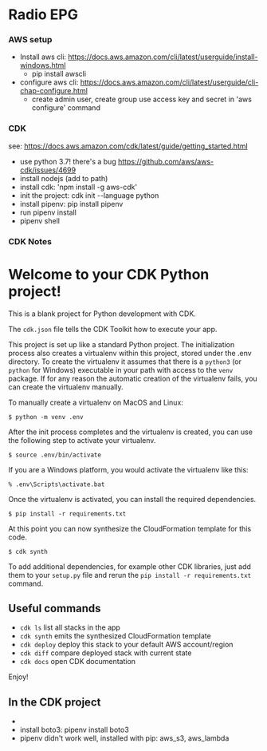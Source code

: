 # Radio EPG

### AWS setup
* Install aws cli: https://docs.aws.amazon.com/cli/latest/userguide/install-windows.html
  * pip install awscli
* configure aws cli: https://docs.aws.amazon.com/cli/latest/userguide/cli-chap-configure.html
  * create admin user, create group use access key and secret in 'aws configure' command

### CDK 
see: https://docs.aws.amazon.com/cdk/latest/guide/getting_started.html
* use python 3.7! there's a bug https://github.com/aws/aws-cdk/issues/4699
* install nodejs (add to path)
* install cdk: 'npm install -g aws-cdk'
* init the project: cdk init --language python
* install pipenv: pip install pipenv
* run pipenv install
* pipenv shell

### CDK Notes

# Welcome to your CDK Python project!

This is a blank project for Python development with CDK.

The `cdk.json` file tells the CDK Toolkit how to execute your app.

This project is set up like a standard Python project.  The initialization
process also creates a virtualenv within this project, stored under the .env
directory.  To create the virtualenv it assumes that there is a `python3`
(or `python` for Windows) executable in your path with access to the `venv`
package. If for any reason the automatic creation of the virtualenv fails,
you can create the virtualenv manually.

To manually create a virtualenv on MacOS and Linux:

```
$ python -m venv .env
```

After the init process completes and the virtualenv is created, you can use the following
step to activate your virtualenv.

```
$ source .env/bin/activate
```

If you are a Windows platform, you would activate the virtualenv like this:

```
% .env\Scripts\activate.bat
```

Once the virtualenv is activated, you can install the required dependencies.

```
$ pip install -r requirements.txt
```

At this point you can now synthesize the CloudFormation template for this code.

```
$ cdk synth
```

To add additional dependencies, for example other CDK libraries, just add
them to your `setup.py` file and rerun the `pip install -r requirements.txt`
command.

## Useful commands

 * `cdk ls`          list all stacks in the app
 * `cdk synth`       emits the synthesized CloudFormation template
 * `cdk deploy`      deploy this stack to your default AWS account/region
 * `cdk diff`        compare deployed stack with current state
 * `cdk docs`        open CDK documentation

Enjoy!


## In the CDK project
* 
* install boto3: pipenv install boto3
* pipenv didn't work well, installed with pip: aws_s3, aws_lambda

